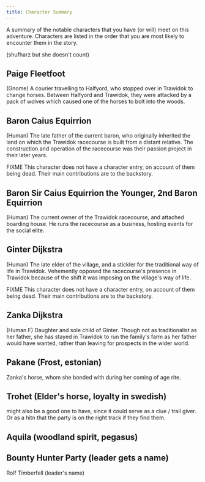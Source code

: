 ```yaml
---
title: Character Summary
---
```


A summary of the notable characters that you have (or will) meet on this adventure.
Characters are listed in the order that you are most likely to encounter them in the story.

(shufharz but she doesn't count)

## Paige Fleetfoot

(Gnome) A courier travelling to Halfyord, who stopped over in Trawidok to change horses. Between Halfyord and Trawidok, they were attacked by a pack of wolves which caused one of the horses to bolt into the woods.

## Baron Caius Equirrion

(Human) The late father of the current baron, who originally inherited the land on which the Trawidok racecourse is built from a distant relative.
The construction and operation of the racecourse was their passion project in their later years.

FIXME This character does not have a character entry, on account of them being dead.
Their main contributions are to the backstory.

## Baron Sir Caius Equirrion the Younger, 2nd Baron Equirrion

(Human) The current owner of the Trawidok racecourse, and attached boarding house.
He runs the racecourse as a business, hosting events for the social elite.

## Ginter Dijkstra

(Human) The late elder of the village, and a stickler for the traditional way of life in Trawidok.
Vehemently opposed the racecourse's presence in Trawidok because of the shift it was imposing on the village's way of life.

FIXME This character does not have a character entry, on account of them being dead.
Their main contributions are to the backstory.

## Zanka Dijkstra

(Human F) Daughter and sole child of Ginter.
Though not as traditionalist as her father, she has stayed in Trawidok to run the family's farm as her father would have wanted, rather than leaving for prospects in the wider world.

## Pakane (Frost, estonian)

Zanka's horse, whom she bonded with during her coming of age rite.

## Trohet (Elder's horse, loyalty in swedish)

might also be a good one to have, since it could serve as a clue / trail giver. Or as a hitn that the party is on the right track if they find them.

## Aquila (woodland spirit, pegasus)

## Bounty Hunter Party (leader gets a name)

Rolf Timberfell (leader's name)
